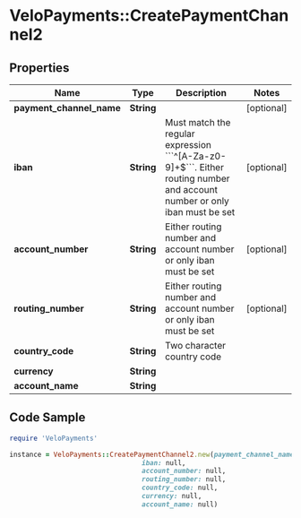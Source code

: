 # VeloPayments::CreatePaymentChannel2

## Properties

Name | Type | Description | Notes
------------ | ------------- | ------------- | -------------
**payment_channel_name** | **String** |  | [optional] 
**iban** | **String** | Must match the regular expression &#x60;&#x60;&#x60;^[A-Za-z0-9]+$&#x60;&#x60;&#x60;. Either routing number and account number or only iban must be set | [optional] 
**account_number** | **String** | Either routing number and account number or only iban must be set | [optional] 
**routing_number** | **String** | Either routing number and account number or only iban must be set | [optional] 
**country_code** | **String** | Two character country code | 
**currency** | **String** |  | 
**account_name** | **String** |  | 

## Code Sample

```ruby
require 'VeloPayments'

instance = VeloPayments::CreatePaymentChannel2.new(payment_channel_name: null,
                                 iban: null,
                                 account_number: null,
                                 routing_number: null,
                                 country_code: null,
                                 currency: null,
                                 account_name: null)
```


